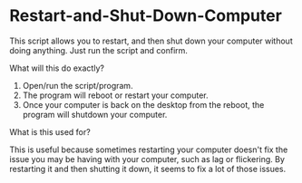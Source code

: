 # Restart-and-Shut-Down-Computer
This script allows you to restart, and then shut down your computer without doing anything. Just run the script and confirm.

What will this do exactly?

1. Open/run the script/program.
2. The program will reboot or restart your computer.
3. Once your computer is back on the desktop from the reboot, the program will shutdown your computer.

What is this used for?

This is useful because sometimes restarting your computer doesn't fix the issue you may be having with your computer, such as lag or flickering. By restarting it and then shutting it down, it seems to fix a lot of those issues.
